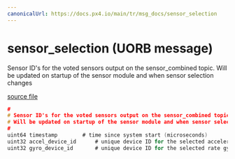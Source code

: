 ```yaml
---
canonicalUrl: https://docs.px4.io/main/tr/msg_docs/sensor_selection
---
```


# sensor_selection (UORB message)

Sensor ID's for the voted sensors output on the sensor_combined topic. Will be updated on startup of the sensor module and when sensor selection changes

[source file](https://github.com/PX4/PX4-Autopilot/blob/release/1.13/msg/sensor_selection.msg)

```c
#
# Sensor ID's for the voted sensors output on the sensor_combined topic.
# Will be updated on startup of the sensor module and when sensor selection changes
#
uint64 timestamp        # time since system start (microseconds)
uint32 accel_device_id      # unique device ID for the selected accelerometers
uint32 gyro_device_id       # unique device ID for the selected rate gyros

```
